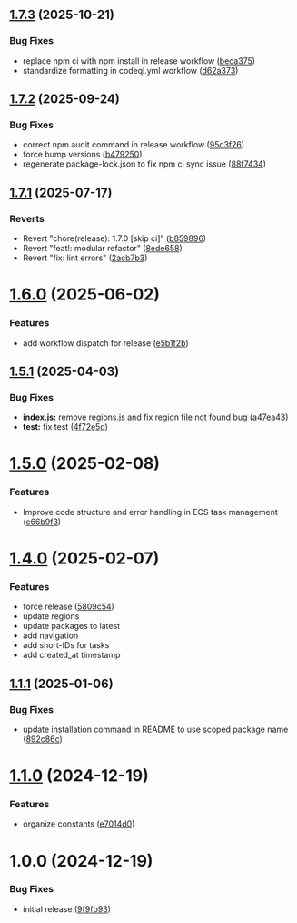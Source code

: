 ## [1.7.3](https://github.com/schematichq/taskonaut/compare/v1.7.2...v1.7.3) (2025-10-21)

### Bug Fixes

- replace npm ci with npm install in release workflow ([beca375](https://github.com/schematichq/taskonaut/commit/beca3755b8483485b4db34a6573e1df374ddc10b))
- standardize formatting in codeql.yml workflow ([d62a373](https://github.com/schematichq/taskonaut/commit/d62a373f13e47362e4dea4ddd0517bb862d42776))

## [1.7.2](https://github.com/schematichq/taskonaut/compare/v1.7.1...v1.7.2) (2025-09-24)

### Bug Fixes

- correct npm audit command in release workflow ([95c3f26](https://github.com/schematichq/taskonaut/commit/95c3f2642c55f70a1c65b221e59c789a0754a906))
- force bump versions ([b479250](https://github.com/schematichq/taskonaut/commit/b479250007c53e06eecbc017e11661522960140f))
- regenerate package-lock.json to fix npm ci sync issue ([88f7434](https://github.com/schematichq/taskonaut/commit/88f743473d98bf4034c6d667e81c24991f17b487))

## [1.7.1](https://github.com/schematichq/taskonaut/compare/v1.7.0...v1.7.1) (2025-07-17)

### Reverts

- Revert "chore(release): 1.7.0 [skip ci]" ([b859896](https://github.com/schematichq/taskonaut/commit/b8598961fd5201656e1d4d49567426e0f89be353))
- Revert "feat!: modular refactor" ([8ede658](https://github.com/schematichq/taskonaut/commit/8ede6580260d42752a47ff24373a647740b93747))
- Revert "fix: lint errors" ([2acb7b3](https://github.com/schematichq/taskonaut/commit/2acb7b36155444c16ea636173df698fe33dc9a1f))

# [1.6.0](https://github.com/schematichq/taskonaut/compare/v1.5.2...v1.6.0) (2025-06-02)

### Features

- add workflow dispatch for release ([e5b1f2b](https://github.com/schematichq/taskonaut/commit/e5b1f2bc2c63597fa205aea1c860e578ef50b995))

## [1.5.1](https://github.com/schematichq/taskonaut/compare/v1.5.0...v1.5.1) (2025-04-03)

### Bug Fixes

- **index.js:** remove regions.js and fix region file not found bug ([a47ea43](https://github.com/schematichq/taskonaut/commit/a47ea43c187a2b4319159d91a33ebb29789037f9))
- **test:** fix test ([4f72e5d](https://github.com/schematichq/taskonaut/commit/4f72e5d70e5e4f8f13269e210f1f6d43f9f14f0e))

# [1.5.0](https://github.com/schematichq/taskonaut/compare/v1.4.0...v1.5.0) (2025-02-08)

### Features

- Improve code structure and error handling in ECS task management ([e66b9f3](https://github.com/schematichq/taskonaut/commit/e66b9f3c6884984cfea94529952dd9429c16d021))

# [1.4.0](https://github.com/schematichq/taskonaut/compare/v1.3.0...v1.4.0) (2025-02-07)

### Features

- force release ([5809c54](https://github.com/schematichq/taskonaut/commit/5809c540e93dcc2fb22e639271b0e306f27ecd26))
- update regions
- update packages to latest
- add navigation
- add short-IDs for tasks
- add created_at timestamp

## [1.1.1](https://github.com/SchematicHQ/taskonaut/compare/v1.1.0...v1.1.1) (2025-01-06)

### Bug Fixes

- update installation command in README to use scoped package name ([892c86c](https://github.com/SchematicHQ/taskonaut/commit/892c86c319e8fe34c08c6b27f6dbf931fa24311b))

# [1.1.0](https://github.com/SchematicHQ/taskonaut/compare/v1.0.0...v1.1.0) (2024-12-19)

### Features

- organize constants ([e7014d0](https://github.com/SchematicHQ/taskonaut/commit/e7014d00e575d94057cb4ee578c273aefdc0ca33))

# 1.0.0 (2024-12-19)

### Bug Fixes

- initial release ([9f9fb93](https://github.com/SchematicHQ/taskonaut/commit/9f9fb931ea9d996d3c7df40cc7966febec9a8504))

